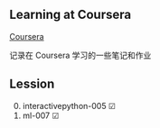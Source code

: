  Learning at Coursera
---
[Coursera](https://www.coursera.org)

记录在 Coursera 学习的一些笔记和作业

## Lession

0. interactivepython-005 ☑
0. ml-007 ☑
